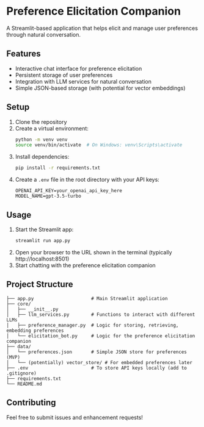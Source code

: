 # Preference Elicitation Companion

A Streamlit-based application that helps elicit and manage user preferences through natural conversation.

## Features

- Interactive chat interface for preference elicitation
- Persistent storage of user preferences
- Integration with LLM services for natural conversation
- Simple JSON-based storage (with potential for vector embeddings)

## Setup

1. Clone the repository
2. Create a virtual environment:
   ```bash
   python -m venv venv
   source venv/bin/activate  # On Windows: venv\Scripts\activate
   ```
3. Install dependencies:
   ```bash
   pip install -r requirements.txt
   ```
4. Create a `.env` file in the root directory with your API keys:
   ```
   OPENAI_API_KEY=your_openai_api_key_here
   MODEL_NAME=gpt-3.5-turbo
   ```

## Usage

1. Start the Streamlit app:
   ```bash
   streamlit run app.py
   ```
2. Open your browser to the URL shown in the terminal (typically http://localhost:8501)
3. Start chatting with the preference elicitation companion

## Project Structure

```
├── app.py                     # Main Streamlit application
├── core/
│   ├── __init__.py
│   ├── llm_services.py        # Functions to interact with different LLMs
│   ├── preference_manager.py  # Logic for storing, retrieving, embedding preferences
│   └── elicitation_bot.py     # Logic for the preference elicitation companion
├── data/
│   └── preferences.json       # Simple JSON store for preferences (MVP)
│   └── (potentially) vector_store/ # For embedded preferences later
├── .env                       # To store API keys locally (add to .gitignore)
├── requirements.txt
└── README.md
```

## Contributing

Feel free to submit issues and enhancement requests!
